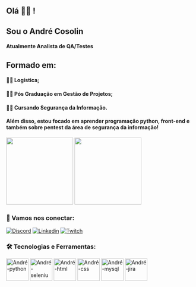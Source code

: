 ## Olá 👨‍💻 !

## Sou o André Cosolin

#### Atualmente Analista de QA/Testes

## Formado em:
#### 👨‍🎓 Logística;

#### 👨‍🎓 Pós Graduação em Gestão de Projetos;

#### 👨‍🎓 Cursando Segurança da Informação.

#### Além disso, estou focado em aprender programação python, front-end e também sobre pentest da área de segurança da informação! 

<div>
  <img height="180em" src="https://github-readme-stats.vercel.app/api?username=andrecosolin&show_icons=true&theme=tokyonight"/>
  <img height="180em" src="https://github-readme-stats.vercel.app/api/top-langs?username=andrecosolin&layout=compact&theme=tokyonight"/>

</div>

### 🧲 Vamos nos conectar: 

[![Discord](https://img.shields.io/badge/Discord-7289DA?style=for-the-badge&logo=discord&logoColor=white)](https://discord.com/channels/@Andr%C3%A9Cosolin#9631)
[![Linkedin](https://img.shields.io/badge/LinkedIn-0077B5?style=for-the-badge&logo=linkedin&logoColor=white)](https://www.linkedin.com/in/andrecosolin/)
[![Twitch](https://img.shields.io/badge/Twitch-9146FF?style=for-the-badge&logo=twitch&logoColor=white)](https://www.twitch.tv/andrecosolin)

### 🛠️ Tecnologias e Ferramentas: 

<div>
  <img align="centeer" alt="André-python" height="60" widht="80" src="https://cdn.jsdelivr.net/gh/devicons/devicon/icons/python/python-original-wordmark.svg"/>
  <img align="centeer" alt="André-selenium" height="60" widht="80" src="https://cdn.jsdelivr.net/gh/devicons/devicon/icons/selenium/selenium-original.svg"/>
  <img align="centeer" alt="André-html" height="60" widht="80" src="https://cdn.jsdelivr.net/gh/devicons/devicon/icons/html5/html5-original.svg"/>
  <img align="centeer" alt="André-css" height="60" widht="80" src="https://cdn.jsdelivr.net/gh/devicons/devicon/icons/css3/css3-original.svg"/>
  <img align="centeer" alt="André-mysql" height="60" widht="80" src="https://cdn.jsdelivr.net/gh/devicons/devicon/icons/mysql/mysql-original-wordmark.svg"/>
  <img align="centeer" alt="André-jira" height="60" widht="80" src="https://cdn.jsdelivr.net/gh/devicons/devicon/icons/jira/jira-original-wordmark.svg"/>

</div>

